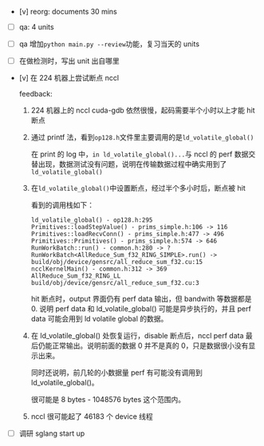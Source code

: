 * [v] reorg: documents 30 mins

* [ ] qa: 4 units

* [ ] qa 增加`python main.py --review`功能，复习当天的 units

* [ ] 在做检测时，写出 unit 出自哪里

* [v] 在 224 机器上尝试断点 nccl

    feedback:

    1. 224 机器上的 nccl cuda-gdb 依然很慢，起码需要半个小时以上才能 hit 断点

    2. 通过 printf 法，看到`op128.h`文件里主要调用的是`ld_volatile_global()`

        在 print 的 log 中，`in ld_volatile_global()...`与 nccl 的 perf 数据交替出现，数据测试没有问题，说明在传输数据过程中确实用到了`ld_volatile_global()`

    3. 在`ld_volatile_global()`中设置断点，经过半个多小时后，断点被 hit

        看到的调用栈如下：

        ```
        ld_volatile_global() - op128.h:295
        Primitives::loadStepValue() - prims_simple.h:106 -> 116
        Primitives::loadRecvConn() - prims_simple.h:477 -> 496
        Primitives::Primitives() - prims_simple.h:574 -> 646
        RunWorkBatch::run() - common.h:280 -> ?
        RunWorkBatch<AllReduce_Sum_f32_RING_SIMPLE>.run() -> build/obj/device/gensrc/all_reduce_sum_f32.cu:15
        ncclKernelMain() - common.h:312 -> 369
        AllReduce_Sum_f32_RING_LL build/obj/device/gensrc/all_reduce_sum_f32.cu:3
        ```

        hit 断点时，output 界面仍有 perf data 输出，但 bandwith 等数据都是 0. 说明 perf data 和 ld_volatile_global() 可能是异步执行的，并且 perf data 可能会用到 ld volatile global 的数据。

    4. 在 ld_volatile_global() 处恢复运行，disable 断点后，nccl perf data 最后仍能正常输出。说明前面的数据 0 并不是真的 0，只是数据很小没有显示出来。

        同时还说明，前几轮的小数据量 perf 有可能没有调用到 ld_volatile_global()。

        很可能是 8 bytes - 1048576 bytes 这个范围内。

    5. nccl 很可能起了 46183 个 device 线程

* [ ] 调研 sglang start up